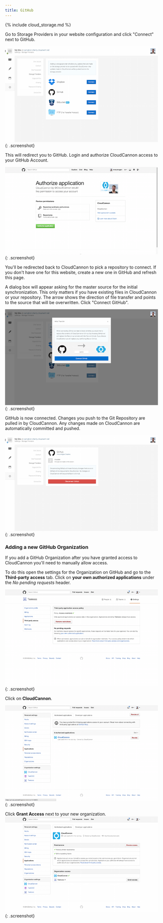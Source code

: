 ```yaml
---
title: GitHub
---
```

{% include cloud_storage.md %}

Go to Storage Providers in your website configuration and click "Connect" next to GitHub.

![Storage Providers](/img/cloud_storage/github/1.png){: .screenshot}

This will redirect you to GitHub. Login and authorize CloudCannon access to your GitHub Account.

![GitHub](/img/cloud_storage/github/2.png){: .screenshot}

You'll be redirected back to CloudCannon to pick a repository to connect. If you don't have one for this website, create a new one in GitHub and refresh this page.

A dialog box will appear asking for the master source for the initial synchronization. This only matters if you have existing files in CloudCannon or your repository. The arrow shows the direction of file transfer and points to the source that will be overwritten. Click "Connect GitHub".

![Inital Transfer](/img/cloud_storage/github/5.png){: .screenshot}

GitHub is now connected. Changes you push to the Git Repository are pulled in by CloudCannon. Any changes made on CloudCannon are automatically committed and pushed.

![Inital Transfer](/img/cloud_storage/github/6.png){: .screenshot}

### Adding a new GitHub Organization

If you add a GitHub Organization after you have granted access to CloudCannon you'll need to manually allow access.

To do this open the settings for the Organization on GitHub and go to the **Third-party access** tab. Click on **your own authorized applications** under the *No pending requests* header.

![Inital Transfer](/img/cloud_storage/github/7.png){: .screenshot}

Click on **CloudCannon**.

![Inital Transfer](/img/cloud_storage/github/8.png){: .screenshot}

Click **Grant Access** next to your new organization.
![Inital Transfer](/img/cloud_storage/github/9.png){: .screenshot}
